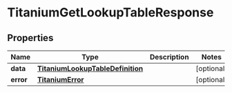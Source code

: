 

# TitaniumGetLookupTableResponse


## Properties

| Name | Type | Description | Notes |
|------------ | ------------- | ------------- | -------------|
|**data** | [**TitaniumLookupTableDefinition**](TitaniumLookupTableDefinition.md) |  |  [optional] |
|**error** | [**TitaniumError**](TitaniumError.md) |  |  [optional] |



